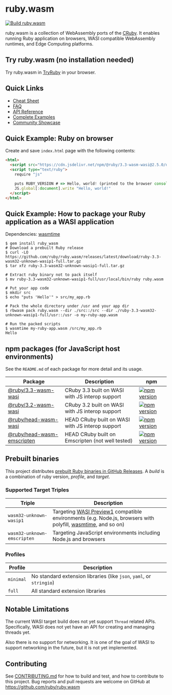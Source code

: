 # ruby.wasm

[![Build ruby.wasm](https://github.com/ruby/ruby.wasm/actions/workflows/build.yml/badge.svg?branch=main)](https://github.com/ruby/ruby.wasm/actions/workflows/build.yml)

ruby.wasm is a collection of WebAssembly ports of the [CRuby](https://github.com/ruby/ruby).
It enables running Ruby application on browsers, WASI compatible WebAssembly runtimes, and Edge Computing platforms.

## Try ruby.wasm (no installation needed)

Try ruby.wasm in [TryRuby](https://try.ruby-lang.org/playground#code=puts+RUBY_DESCRIPTION&engine=cruby-3.2.0dev) in your browser.

## Quick Links

- [Cheat Sheet](https://github.com/ruby/ruby.wasm/blob/main/docs/cheat_sheet.md)
- [FAQ](https://github.com/ruby/ruby.wasm/blob/main/docs/faq.md)
- [API Reference](https://github.com/ruby/ruby.wasm/blob/main/docs/api.md)
- [Complete Examples](https://github.com/ruby/ruby.wasm/tree/main/packages/npm-packages/ruby-wasm-wasi/example)
- [Community Showcase](https://github.com/ruby/ruby.wasm/wiki/Showcase)

## Quick Example: Ruby on browser

Create and save `index.html` page with the following contents:

```html
<html>
  <script src="https://cdn.jsdelivr.net/npm/@ruby/3.3-wasm-wasi@2.5.0/dist/browser.script.iife.js"></script>
  <script type="text/ruby">
    require "js"

    puts RUBY_VERSION # => Hello, world! (printed to the browser console)
    JS.global[:document].write "Hello, world!"
  </script>
</html>
```

## Quick Example: How to package your Ruby application as a WASI application

Dependencies: [wasmtime](https://github.com/bytecodealliance/wasmtime)

```console
$ gem install ruby_wasm
# Download a prebuilt Ruby release
$ curl -LO https://github.com/ruby/ruby.wasm/releases/latest/download/ruby-3.3-wasm32-unknown-wasip1-full.tar.gz
$ tar xfz ruby-3.3-wasm32-unknown-wasip1-full.tar.gz

# Extract ruby binary not to pack itself
$ mv ruby-3.3-wasm32-unknown-wasip1-full/usr/local/bin/ruby ruby.wasm

# Put your app code
$ mkdir src
$ echo "puts 'Hello'" > src/my_app.rb

# Pack the whole directory under /usr and your app dir
$ rbwasm pack ruby.wasm --dir ./src::/src --dir ./ruby-3.3-wasm32-unknown-wasip1-full/usr::/usr -o my-ruby-app.wasm

# Run the packed scripts
$ wasmtime my-ruby-app.wasm /src/my_app.rb
Hello
```

## npm packages (for JavaScript host environments)

See the `README.md` of each package for more detail and its usage.

<table>
  <thead>
    <tr>
      <th>Package</th>
      <th>Description</th>
      <th>npm</th>
    </tr>
  </thead>
  <tbody>
    <tr>
      <td><a href="/packages/npm-packages/ruby-3.3-wasm-wasi">@ruby/3.3-wasm-wasi</a></td>
      <td>CRuby 3.3 built on WASI with JS interop support</td>
      <td><a href="https://www.npmjs.com/package/@ruby/3.3-wasm-wasi" rel="nofollow"><img src="https://badge.fury.io/js/@ruby%2F3.3-wasm-wasi.svg" alt="npm version" style="max-width: 100%;"></a></td>
    </tr>
    <tr>
      <td><a href="/packages/npm-packages/ruby-3.2-wasm-wasi">@ruby/3.2-wasm-wasi</a></td>
      <td>CRuby 3.2 built on WASI with JS interop support</td>
      <td><a href="https://www.npmjs.com/package/@ruby/3.2-wasm-wasi" rel="nofollow"><img src="https://badge.fury.io/js/@ruby%2F3.2-wasm-wasi.svg" alt="npm version" style="max-width: 100%;"></a></td>
    </tr>
    <tr>
      <td><a href="/packages/npm-packages/ruby-head-wasm-wasi">@ruby/head-wasm-wasi</a></td>
      <td>HEAD CRuby built on WASI with JS interop support</td>
      <td><a href="https://www.npmjs.com/package/@ruby/head-wasm-wasi" rel="nofollow"><img src="https://badge.fury.io/js/@ruby%2Fhead-wasm-wasi.svg" alt="npm version" style="max-width: 100%;"></a></td>
    </tr>
    <tr>
      <td><a href="/packages/npm-packages/ruby-head-wasm-emscripten">@ruby/head-wasm-emscripten</a></td>
      <td>HEAD CRuby built on Emscripten (not well tested)</td>
      <td><a href="https://www.npmjs.com/package/@ruby/head-wasm-emscripten" rel="nofollow"><img src="https://badge.fury.io/js/@ruby%2Fhead-wasm-emscripten.svg" alt="npm version" style="max-width: 100%;"></a></td>
    </tr>
  </tbody>
</table>

## Prebuilt binaries

This project distributes [prebuilt Ruby binaries in GitHub Releases](https://github.com/ruby/ruby.wasm/releases).
A _build_ is a combination of ruby version, _profile_, and _target_.

### Supported Target Triples

<table>
  <thead>
    <tr>
      <th>Triple</th>
      <th>Description</th>
    </tr>
  </thead>
  <tbody>
    <tr>
      <td><code>wasm32-unknown-wasip1</code></td>
      <td>Targeting <a href="https://github.com/WebAssembly/WASI/tree/main/legacy/preview1">WASI Preview1</a> compatible environments (e.g. Node.js, browsers with polyfill, <a href="https://github.com/bytecodealliance/wasmtime">wasmtime</a>, and so on)</td>
    </tr>
    <tr>
      <td><code>wasm32-unknown-emscripten</code></td>
      <td>Targeting JavaScript environments including Node.js and browsers</td>
    </tr>
  </tbody>
</table>

### Profiles

<table>
  <thead>
    <tr>
      <th>Profile</th>
      <th>Description</th>
    </tr>
  </thead>
  <tbody>
    <tr>
      <td><code>minimal</code></td>
      <td>No standard extension libraries (like <code>json</code>, <code>yaml</code>, or <code>stringio</code>)</td>
    </tr>
    <tr>
      <td><code>full</code></td>
      <td>All standard extension libraries</td>
    </tr>
  </tbody>
</table>

## Notable Limitations

The current WASI target build does not yet support `Thread` related APIs. Specifically, WASI does not yet have an API for creating and managing threads yet.

Also there is no support for networking. It is one of the goal of WASI to support networking in the future, but it is not yet implemented.


## Contributing

See [CONTRIBUTING.md](./CONTRIBUTING.md) for how to build and test, and how to contribute to this project.
Bug reports and pull requests are welcome on GitHub at https://github.com/ruby/ruby.wasm
